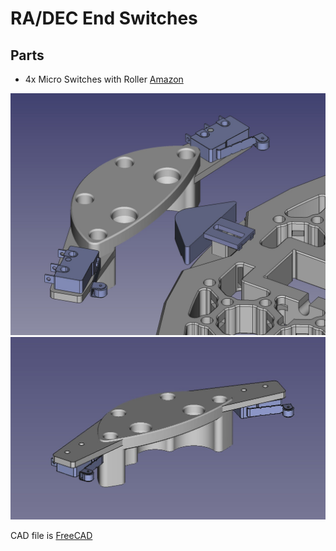 # RA/DEC End Switches

## Parts
* 4x Micro Switches with Roller [Amazon](https://www.amazon.com/HiLetgo-KW12-3-Roller-Switch-Normally/dp/B07X142VGC/ref=sr_1_4?crid=24KQZQ7BACEUJ&keywords=Iyowei+20+micro+switch&qid=1677572737&sprefix=iyowei+20+micro+switch%2Caps%2C150&sr=8-4)

![DEC Preview](./DEC_Preview.jpg)
![RA Preview](./RA_Preview.jpg)

CAD file is [FreeCAD](https://www.freecad.org/)

